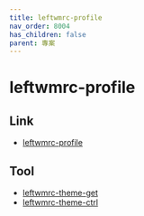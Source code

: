 ```yaml
---
title: leftwmrc-profile
nav_order: 8004
has_children: false
parent: 專案
---
```


# leftwmrc-profile


## Link

* [leftwmrc-profile](https://samwhelp.github.io/note-about-leftwm/read/project/leftwmrc-profile/)


## Tool

* [leftwmrc-theme-get](https://samwhelp.github.io/note-about-leftwm/read/project/leftwmrc-profile/leftwmrc-theme-get)
* [leftwmrc-theme-ctrl](https://samwhelp.github.io/note-about-leftwm/read/project/leftwmrc-profile/leftwmrc-theme-ctrl)
